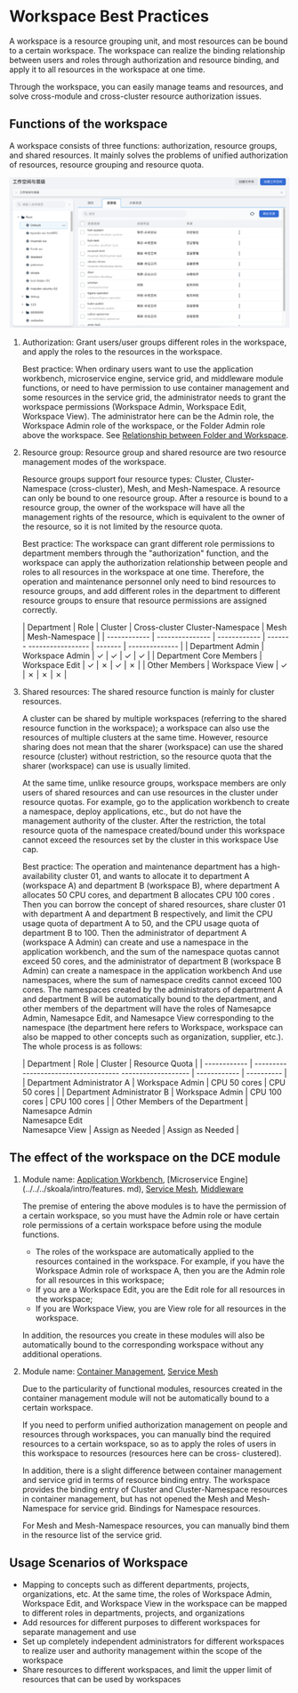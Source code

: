 # Workspace Best Practices

A workspace is a resource grouping unit, and most resources can be bound to a certain workspace.
The workspace can realize the binding relationship between users and roles through authorization and resource binding, and apply it to all resources in the workspace at one time.

Through the workspace, you can easily manage teams and resources, and solve cross-module and cross-cluster resource authorization issues.

## Functions of the workspace

A workspace consists of three functions: authorization, resource groups, and shared resources. It mainly solves the problems of unified authorization of resources, resource grouping and resource quota.

![Workspace](../../images/quota01.png)

1. Authorization: Grant users/user groups different roles in the workspace, and apply the roles to the resources in the workspace.

    Best practice: When ordinary users want to use the application workbench, microservice engine, service grid, and middleware module functions, or need to have permission to use container management and some resources in the service grid, the administrator needs to grant the workspace permissions (Workspace Admin, Workspace Edit, Workspace View).
    The administrator here can be the Admin role, the Workspace Admin role of the workspace, or the Folder Admin role above the workspace.
    See [Relationship between Folder and Workspace](ws-folder.md).

2. Resource group: Resource group and shared resource are two resource management modes of the workspace.

    Resource groups support four resource types: Cluster, Cluster-Namespace (cross-cluster), Mesh, and Mesh-Namespace.
    A resource can only be bound to one resource group. After a resource is bound to a resource group, the owner of the workspace will have all the management rights of the resource, which is equivalent to the owner of the resource, so it is not limited by the resource quota.

    Best practice: The workspace can grant different role permissions to department members through the "authorization" function, and the workspace can apply the authorization relationship between people and roles to all resources in the workspace at one time. Therefore, the operation and maintenance personnel only need to bind resources to resource groups, and add different roles in the department to different resource groups to ensure that resource permissions are assigned correctly.

    | Department | Role | Cluster | Cross-cluster Cluster-Namespace | Mesh | Mesh-Namespace |
    | ------------ | --------------- | ------------ | ------- ----------------- | ------- | -------------- |
    | Department Admin | Workspace Admin | &check; | &check; | &check; | &check; |
    | Department Core Members | Workspace Edit | &check; | &cross; | &check; | &cross; |
    | Other Members | Workspace View | &check; | &cross; | &cross; | &cross; |

3. Shared resources: The shared resource function is mainly for cluster resources.

    A cluster can be shared by multiple workspaces (referring to the shared resource function in the workspace); a workspace can also use the resources of multiple clusters at the same time.
    However, resource sharing does not mean that the sharer (workspace) can use the shared resource (cluster) without restriction, so the resource quota that the sharer (workspace) can use is usually limited.

    At the same time, unlike resource groups, workspace members are only users of shared resources and can use resources in the cluster under resource quotas. For example, go to the application workbench to create a namespace, deploy applications, etc., but do not have the management authority of the cluster. After the restriction, the total resource quota of the namespace created/bound under this workspace cannot exceed the resources set by the cluster in this workspace Use cap.

    Best practice: The operation and maintenance department has a high-availability cluster 01, and wants to allocate it to department A (workspace A) and department B (workspace B), where department A allocates 50 CPU cores, and department B allocates CPU 100 cores .
    Then you can borrow the concept of shared resources, share cluster 01 with department A and department B respectively, and limit the CPU usage quota of department A to 50, and the CPU usage quota of department B to 100.
    Then the administrator of department A (workspace A Admin) can create and use a namespace in the application workbench, and the sum of the namespace quotas cannot exceed 50 cores, and the administrator of department B (workspace B Admin) can create a namespace in the application workbench And use namespaces, where the sum of namespace credits cannot exceed 100 cores.
    The namespaces created by the administrators of department A and department B will be automatically bound to the department, and other members of the department will have the roles of Namesapce Admin, Namesapce Edit, and Namesapce View corresponding to the namespace (the department here refers to Workspace, workspace can also be mapped to other concepts such as organization, supplier, etc.). The whole process is as follows:

    | Department | Role | Cluster | Resource Quota |
    | ------------ | ------------------------------------ ------------------- | ------------ | ---------- |
    | Department Administrator A | Workspace Admin | CPU 50 cores | CPU 50 cores |
    | Department Administrator B | Workspace Admin | CPU 100 cores | CPU 100 cores |
    | Other Members of the Department | Namesapce Admin<br />Namesapce Edit<br />Namesapce View | Assign as Needed | Assign as Needed |

## The effect of the workspace on the DCE module

1. Module name: [Application Workbench](../../../amamba/01ProductBrief/WhatisAmamba.md), [Microservice Engine](../../../skoala/intro/features. md), [Service Mesh](../../../mspider/01Intro/WhatismSpider.md), [Middleware](../../../middleware/midware.md)

    The premise of entering the above modules is to have the permission of a certain workspace, so you must have the Admin role or have certain role permissions of a certain workspace before using the module functions.

    - The roles of the workspace are automatically applied to the resources contained in the workspace. For example, if you have the Workspace Admin role of workspace A, then you are the Admin role for all resources in this workspace;
    - If you are a Workspace Edit, you are the Edit role for all resources in the workspace;
    - If you are Workspace View, you are View role for all resources in the workspace.

    In addition, the resources you create in these modules will also be automatically bound to the corresponding workspace without any additional operations.

2. Module name: [Container Management](../../../kpanda/03ProductBrief/WhatisKPanda.md), [Service Mesh](../../../mspider/01Intro/WhatismSpider.md )

    Due to the particularity of functional modules, resources created in the container management module will not be automatically bound to a certain workspace.

    If you need to perform unified authorization management on people and resources through workspaces, you can manually bind the required resources to a certain workspace, so as to apply the roles of users in this workspace to resources (resources here can be cross- clustered).

    In addition, there is a slight difference between container management and service grid in terms of resource binding entry. The workspace provides the binding entry of Cluster and Cluster-Namespace resources in container management, but has not opened the Mesh and Mesh-Namespace for service grid. Bindings for Namespace resources.

    For Mesh and Mesh-Namespace resources, you can manually bind them in the resource list of the service grid.

## Usage Scenarios of Workspace

- Mapping to concepts such as different departments, projects, organizations, etc. At the same time, the roles of Workspace Admin, Workspace Edit, and Workspace View in the workspace can be mapped to different roles in departments, projects, and organizations
- Add resources for different purposes to different workspaces for separate management and use
- Set up completely independent administrators for different workspaces to realize user and authority management within the scope of the workspace
- Share resources to different workspaces, and limit the upper limit of resources that can be used by workspaces
